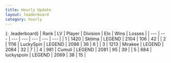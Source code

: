 ```yaml
---
title: Hourly Update
layout: leaderboard
category: hourly
---
```


{: .leaderboard}
| Rank | LV | Player | Division | Elo | Wins | Losses |
| --- | --- | --- | --- | --- | --- | --- |
| <span data-change="0">1</span> | 1420 | <span title="ID: 353063">Sktima</span> | LEGEND | <span data-change="0">2104</span> | <span data-change="0">106</span> | <span data-change="0">42</span> |
| <span data-change="1">2</span> | 1116 | <span title="ID: 498412">LuckySpin</span> | LEGEND | <span data-change="0">2086</span> | <span data-change="0">36</span> | <span data-change="0">6</span> |
| <span data-change="1">3</span> | 1213 | <span title="ID: 416373">Mirakee</span> | LEGEND | <span data-change="0">2084</span> | <span data-change="0">32</span> | <span data-change="0">7</span> |
| <span data-change="-2">4</span> | 981 | <span title="ID: 294236">Cumuli</span> | LEGEND | <span data-change="-7">2081</span> | <span data-change="2">95</span> | <span data-change="1">39</span> |
| <span data-change="0">5</span> | 684 | <span title="ID: 512212">luckyspoin</span> | LEGEND | <span data-change="0">2069</span> | <span data-change="0">38</span> | <span data-change="0">15</span> |